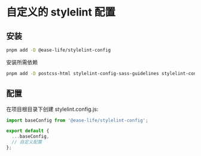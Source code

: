 # 自定义的 stylelint 配置

## 安装

```bash
pnpm add -D @ease-life/stylelint-config
```

安装所需依赖

```bash
pnpm add -D postcss-html stylelint-config-sass-guidelines stylelint-config-standard stylelint-config-standard-scss stylelint-order stylelint-scss
```

## 配置

在项目根目录下创建 stylelint.config.js:

```js
import baseConfig from '@ease-life/stylelint-config';

export default {
  ...baseConfig,
  // 自定义配置
};
```
